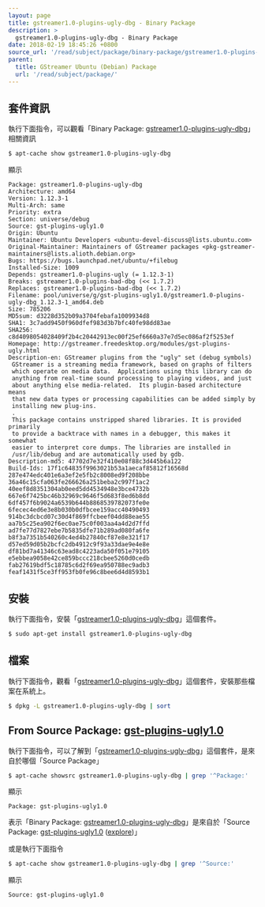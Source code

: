 ```yaml
---
layout: page
title: gstreamer1.0-plugins-ugly-dbg - Binary Package
description: >
  gstreamer1.0-plugins-ugly-dbg - Binary Package
date: 2018-02-19 18:45:26 +0800
source_url: '/read/subject/package/binary-package/gstreamer1.0-plugins-ugly-dbg/index.md'
parent:
  title: GStreamer Ubuntu (Debian) Package
  url: '/read/subject/package/'
---
```



## 套件資訊

執行下面指令，可以觀看「Binary Package: [gstreamer1.0-plugins-ugly-dbg](https://packages.ubuntu.com/artful/gstreamer1.0-plugins-ugly-dbg)」相關資訊

``` sh
$ apt-cache show gstreamer1.0-plugins-ugly-dbg
```

顯示

```
Package: gstreamer1.0-plugins-ugly-dbg
Architecture: amd64
Version: 1.12.3-1
Multi-Arch: same
Priority: extra
Section: universe/debug
Source: gst-plugins-ugly1.0
Origin: Ubuntu
Maintainer: Ubuntu Developers <ubuntu-devel-discuss@lists.ubuntu.com>
Original-Maintainer: Maintainers of GStreamer packages <pkg-gstreamer-maintainers@lists.alioth.debian.org>
Bugs: https://bugs.launchpad.net/ubuntu/+filebug
Installed-Size: 1009
Depends: gstreamer1.0-plugins-ugly (= 1.12.3-1)
Breaks: gstreamer1.0-plugins-bad-dbg (<< 1.7.2)
Replaces: gstreamer1.0-plugins-bad-dbg (<< 1.7.2)
Filename: pool/universe/g/gst-plugins-ugly1.0/gstreamer1.0-plugins-ugly-dbg_1.12.3-1_amd64.deb
Size: 785206
MD5sum: d3228d352b09a3704febafa1009934d8
SHA1: 3c7add9450f960dfef983d3b7bfc40fe98dd83ae
SHA256: c8d4098054028409f2b4c20442913ec00f25ef6660a37e7d5ec086af2f5253ef
Homepage: http://gstreamer.freedesktop.org/modules/gst-plugins-ugly.html
Description-en: GStreamer plugins from the "ugly" set (debug symbols)
 GStreamer is a streaming media framework, based on graphs of filters
 which operate on media data.  Applications using this library can do
 anything from real-time sound processing to playing videos, and just
 about anything else media-related.  Its plugin-based architecture means
 that new data types or processing capabilities can be added simply by
 installing new plug-ins.
 .
 This package contains unstripped shared libraries. It is provided primarily
 to provide a backtrace with names in a debugger, this makes it somewhat
 easier to interpret core dumps. The libraries are installed in
 /usr/lib/debug and are automatically used by gdb.
Description-md5: 47702d7e32f410e08f88c3d445b6a122
Build-Ids: 17f1c64835f9963021b53a1aecaf85812f16568d 287e474edc401e6a3ef2e5fb2c8008ed9f208bbe 36a46c15cfa063fe266626a251beba2c997f1ac2 40eef8d8351304ab0eed5dd4534948e3bce4732b 667e6f7425bc46b32969c9646f5d683f8ed6b8dd 6df457f6b9024a6539b644b8868539782073fe0e 6fecec4ed6e3e8b030b0dfbcee159acc40490493 914bc3dcbcd07c30d4f869ffcbeef04dd88eae55 aa7b5c25ea902f6ec0ae75c0f003aa4a4d2d7ffd ad7fe77d7827ebe7b5835dfe71b289ad080fa6fe b8f3a7351b540260c4ed4b27840cf87e8e321f17 d57ed59d05b2bcfc2db4912c9f93a33dae9e4e8e df81bd7a41346c63ead8c4223ada50f051e79105 e5ebbea9058e42ce859bccc218cbee5260d0cedb fab27619bdf5c18785c6d2f69ea950788ec9adb3 feaf1431f5ce3ff953fb0fe96c8bee6d4d8593b1

```

## 安裝

執行下面指令，安裝「[gstreamer1.0-plugins-ugly-dbg](https://packages.ubuntu.com/artful/gstreamer1.0-plugins-ugly-dbg)」這個套件。

``` sh
$ sudo apt-get install gstreamer1.0-plugins-ugly-dbg
```

## 檔案

執行下面指令，觀看「[gstreamer1.0-plugins-ugly-dbg](https://packages.ubuntu.com/artful/gstreamer1.0-plugins-ugly-dbg)」這個套件，安裝那些檔案在系統上。

``` sh
$ dpkg -L gstreamer1.0-plugins-ugly-dbg | sort
```


## From Source Package: [gst-plugins-ugly1.0](/book-framework-gstreamer/read/subject/package/source-package/gst-plugins-ugly1.0)

執行下面指令，可以了解到「[gstreamer1.0-plugins-ugly-dbg](https://packages.ubuntu.com/artful/gstreamer1.0-plugins-ugly-dbg)」這個套件，是來自於哪個「Source Package」

``` sh
$ apt-cache showsrc gstreamer1.0-plugins-ugly-dbg | grep '^Package:'
```

顯示

```
Package: gst-plugins-ugly1.0
```
表示「Binary Package: [gstreamer1.0-plugins-ugly-dbg](https://packages.ubuntu.com/artful/gstreamer1.0-plugins-ugly-dbg)」是來自於「Source Package: [gst-plugins-ugly1.0](https://packages.ubuntu.com/source/artful/gst-plugins-ugly1.0) ([explore](/book-framework-gstreamer/read/subject/package/source-package/gst-plugins-ugly1.0))」

或是執行下面指令

``` sh
$ apt-cache show gstreamer1.0-plugins-ugly-dbg | grep '^Source:'
```

顯示

```
Source: gst-plugins-ugly1.0
```

